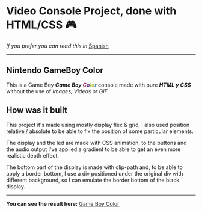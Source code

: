 # Video Console Project, done with HTML/CSS :video_game:

*If you prefer you can read this in* [Spanish](/Readme/README-ESP.md)


-------------------------------------------------

## Nintendo GameBoy Color

This is a Game Boy ***Game Boy <span style="color:#a73569">C</span><span style="color:#643a8d">o</span><span style="color:#a4d562">l</span><span style="color:#cdc44f">o</span><span style="color:#4489a7">r</span>*** console made with pure ***HTML y CSS*** without the use of *Images, Videos or GIF.*

## How was it built

This project it's made using mostly display flex & grid, I also used position relative / absolute to be able to fix the position of some particular elements.

The display and the led are made with CSS animation, to the buttons and the audio output I've applied a gradient to be able to get an even more realistic depth effect.

The bottom part of the display is made with clip-path and, to be able to apply a border bottom, I use a div positioned under the original div with different background, so I can emulate the border bottom of the black display.

-------------------------------------------------

**You can see the result here:** [Game Boy Color](https://germanilu.github.io/Proyecto-Videoconsola/)




